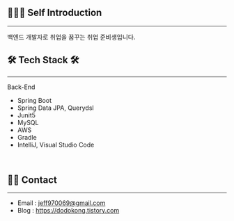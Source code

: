 ## 🧑🏻‍💻 Self Introduction
* * *
백엔드 개발자로 취업을 꿈꾸는 취업 준비생입니다.
<br>


## 🛠️ Tech Stack 🛠️ 
* * *
Back-End 
<br>
- Spring Boot <br>
- Spring Data JPA, Querydsl <br>
- Junit5 <br>
- MySQL <br>
- AWS <br>
- Gradle <br>
- IntelliJ, Visual Studio Code <br>
<br>


## 👋🏻 Contact
* * *
- Email : jeff970069@gmail.com <br>
- Blog : https://dodokong.tistory.com <br>






